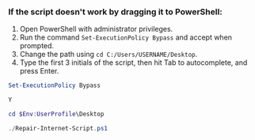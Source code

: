 ### If the script doesn't work by dragging it to PowerShell:

1. Open PowerShell with administrator privileges.
2. Run the command `Set-ExecutionPolicy Bypass` and accept when prompted.
3. Change the path using `cd C:/Users/USERNAME/Desktop`.
4. Type the first 3 initials of the script, then hit Tab to autocomplete, and press Enter.

```powershell
Set-ExecutionPolicy Bypass

Y

cd $Env:UserProfile\Desktop

./Repair-Internet-Script.ps1
